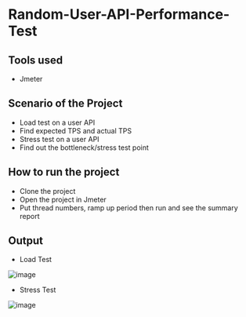 # Random-User-API-Performance-Test

## Tools used
- Jmeter

## Scenario of the Project
- Load test on a user API
- Find expected TPS and actual TPS
- Stress test on a user API
- Find out the bottleneck/stress test point

## How to run the project
- Clone the project 
- Open the project in Jmeter
- Put thread numbers, ramp up period then run and see the summary report

## Output
- Load Test

![image](https://user-images.githubusercontent.com/58165269/193908958-3d86f852-88a7-4503-80c0-70ca697fba52.png)


- Stress Test

![image](https://user-images.githubusercontent.com/58165269/193908813-e5d03695-2f74-479e-a725-5a110f526c33.png)

